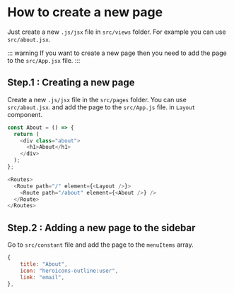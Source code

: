 # How to create a new page

Just create a new `.js/jsx` file in `src/views` folder. For example you can use `src/about.jsx`.

::: warning
If you want to create a new page then you need to add the page to the `src/App.jsx` file.
:::

## Step.1 : Creating a new page

Create a new `.js/jsx` file in the `src/pages` folder. You can use `src/about.jsx`.
and add the page to the `src/App.js` file. in `Layout` component.

```js
const About = () => {
  return (
    <div class="about">
      <h1>About</h1>
    </div>
  );
};
```

```js
<Routes>
  <Route path="/" element={<Layout />}>
    <Route path="/about" element={<About />} />
  </Route>
</Routes>
```

## Step.2 : Adding a new page to the sidebar

Go to `src/constant` file and add the page to the `menuItems` array.

```js
{
    title: "About",
    icon: "heroicons-outline:user",
    link: "email",
},

```
